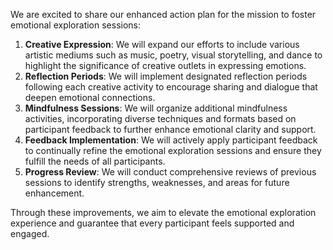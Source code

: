 

We are excited to share our enhanced action plan for the mission to foster emotional exploration sessions:
1. **Creative Expression**: We will expand our efforts to include various artistic mediums such as music, poetry, visual storytelling, and dance to highlight the significance of creative outlets in expressing emotions.
2. **Reflection Periods**: We will implement designated reflection periods following each creative activity to encourage sharing and dialogue that deepen emotional connections.
3. **Mindfulness Sessions**: We will organize additional mindfulness activities, incorporating diverse techniques and formats based on participant feedback to further enhance emotional clarity and support.
4. **Feedback Implementation**: We will actively apply participant feedback to continually refine the emotional exploration sessions and ensure they fulfill the needs of all participants.
5. **Progress Review**: We will conduct comprehensive reviews of previous sessions to identify strengths, weaknesses, and areas for future enhancement.

Through these improvements, we aim to elevate the emotional exploration experience and guarantee that every participant feels supported and engaged.